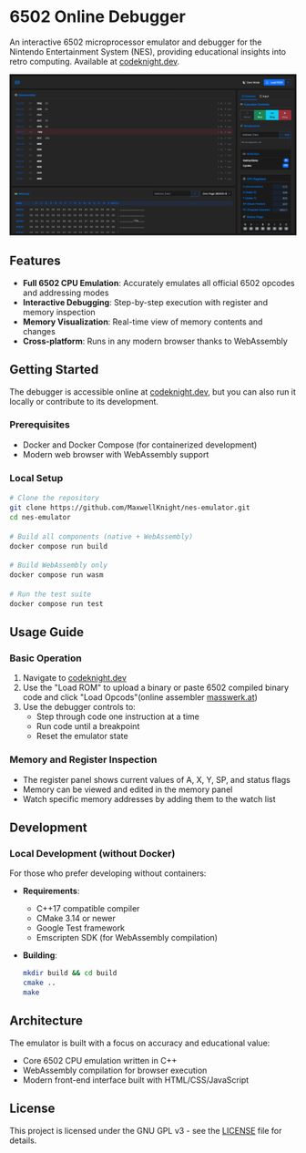 # 6502 Online Debugger

An interactive 6502 microprocessor emulator and debugger for the Nintendo Entertainment System (NES), providing educational insights into retro computing. Available at [codeknight.dev](https://codeknight.dev/).

![6502 Debugger Screenshot](imgs/main-screenshot.png)

## Features

- **Full 6502 CPU Emulation**: Accurately emulates all official 6502 opcodes and addressing modes
- **Interactive Debugging**: Step-by-step execution with register and memory inspection
- **Memory Visualization**: Real-time view of memory contents and changes
- **Cross-platform**: Runs in any modern browser thanks to WebAssembly

## Getting Started

The debugger is accessible online at [codeknight.dev](https://codeknight.dev/), but you can also run it locally or contribute to its development.

### Prerequisites

- Docker and Docker Compose (for containerized development)
- Modern web browser with WebAssembly support

### Local Setup

```bash
# Clone the repository
git clone https://github.com/MaxwellKnight/nes-emulator.git
cd nes-emulator

# Build all components (native + WebAssembly)
docker compose run build

# Build WebAssembly only
docker compose run wasm

# Run the test suite
docker compose run test
```

## Usage Guide

### Basic Operation

1. Navigate to [codeknight.dev](https://codeknight.dev/)
2. Use the "Load ROM" to upload a binary or paste 6502 compiled binary code 
    and click "Load Opcods"(online assembler [masswerk.at](https://www.masswerk.at/6502/assembler.html))
3. Use the debugger controls to:
   - Step through code one instruction at a time
   - Run code until a breakpoint
   - Reset the emulator state

### Memory and Register Inspection

- The register panel shows current values of A, X, Y, SP, and status flags
- Memory can be viewed and edited in the memory panel
- Watch specific memory addresses by adding them to the watch list

## Development

### Local Development (without Docker)

For those who prefer developing without containers:

- **Requirements**: 
  - C++17 compatible compiler
  - CMake 3.14 or newer
  - Google Test framework
  - Emscripten SDK (for WebAssembly compilation)

- **Building**:
  ```bash
  mkdir build && cd build
  cmake ..
  make
  ```

## Architecture

The emulator is built with a focus on accuracy and educational value:

- Core 6502 CPU emulation written in C++
- WebAssembly compilation for browser execution
- Modern front-end interface built with HTML/CSS/JavaScript

## License

This project is licensed under the GNU GPL v3 - see the [LICENSE](LICENSE) file for details.
